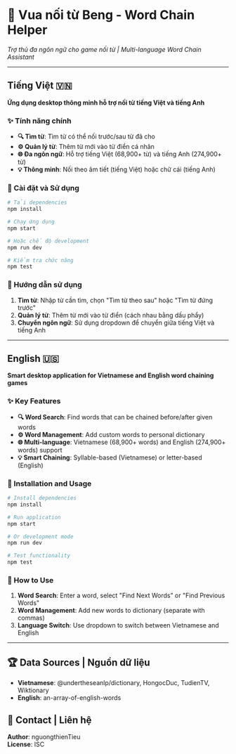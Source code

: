 # 🎯 Vua nối từ Beng - Word Chain Helper
*Trợ thủ đa ngôn ngữ cho game nối từ | Multi-language Word Chain Assistant*

---

## Tiếng Việt 🇻🇳

**Ứng dụng desktop thông minh hỗ trợ nối từ tiếng Việt và tiếng Anh**

### ✨ Tính năng chính
- **🔍 Tìm từ**: Tìm từ có thể nối trước/sau từ đã cho
- **⚙️ Quản lý từ**: Thêm từ mới vào từ điển cá nhân
- **🌐 Đa ngôn ngữ**: Hỗ trợ tiếng Việt (68,900+ từ) và tiếng Anh (274,900+ từ)
- **💡 Thông minh**: Nối theo âm tiết (tiếng Việt) hoặc chữ cái (tiếng Anh)

### 🚀 Cài đặt và Sử dụng
```bash
# Tải dependencies
npm install

# Chạy ứng dụng
npm start

# Hoặc chế độ development
npm run dev

# Kiểm tra chức năng
npm test
```

### 📝 Hướng dẫn sử dụng
1. **Tìm từ**: Nhập từ cần tìm, chọn "Tìm từ theo sau" hoặc "Tìm từ đứng trước"
2. **Quản lý từ**: Thêm từ mới vào từ điển (cách nhau bằng dấu phẩy)
3. **Chuyển ngôn ngữ**: Sử dụng dropdown để chuyển giữa tiếng Việt và tiếng Anh

---

## English 🇺🇸

**Smart desktop application for Vietnamese and English word chaining games**

### ✨ Key Features
- **🔍 Word Search**: Find words that can be chained before/after given words
- **⚙️ Word Management**: Add custom words to personal dictionary
- **🌐 Multi-language**: Vietnamese (68,900+ words) and English (274,900+ words) support
- **💡 Smart Chaining**: Syllable-based (Vietnamese) or letter-based (English)

### 🚀 Installation and Usage
```bash
# Install dependencies
npm install

# Run application
npm start

# Or development mode
npm run dev

# Test functionality
npm test
```

### 📝 How to Use
1. **Word Search**: Enter a word, select "Find Next Words" or "Find Previous Words"
2. **Word Management**: Add new words to dictionary (separate with commas)
3. **Language Switch**: Use dropdown to switch between Vietnamese and English

---

## 🏆 Data Sources | Nguồn dữ liệu
- **Vietnamese**: @undertheseanlp/dictionary, HongocDuc, TudienTV, Wiktionary
- **English**: an-array-of-english-words

## 📧 Contact | Liên hệ
**Author**: nguongthienTieu  
**License**: ISC